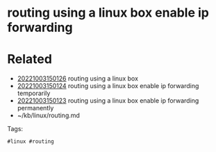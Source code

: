 # routing using a linux box enable ip forwarding

# Related

- [20221003150126](/zet/20221003150126/README.md) routing using a linux box
- [20221003150124](/zet/20221003150124/README.md) routing using a linux box enable ip forwarding temporarily
- [20221003150123](/zet/20221003150123/README.md) routing using a linux box enable ip forwarding permanently
- ~/kb/linux/routing.md

Tags:

    #linux #routing 
